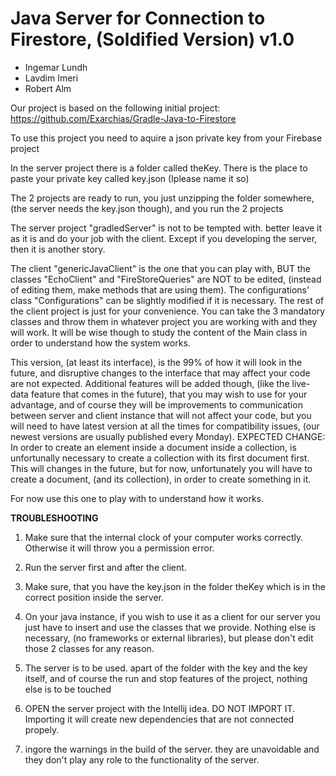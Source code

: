 Java Server for Connection to Firestore, (Soldified Version) v1.0
==================================

 - Ingemar Lundh 
 - Lavdim Imeri 
 - Robert Alm

Our project is based on the following initial project:
https://github.com/Exarchias/Gradle-Java-to-Firestore


To use this project you need to aquire a json private key from your Firebase project

In the server project there is a folder called theKey. There is the place to paste your private key called key.json (Iplease name it so)

The 2 projects are ready to run, you just unzipping the folder somewhere, (the server needs the key.json though), and you run the 2 projects

The server project "gradledServer" is not to be tempted with. better leave it as it is and do your job with the client. Except if you developing the server, then it is another story.

The client "genericJavaClient" is the one that you can play with, BUT the classes "EchoClient" and "FireStoreQueries" are NOT to be edited, (instead of editing them, make methods that are using them). The configurations' class "Configurations" can be slightly modified if it is necessary. The rest of the client project is just for your convenience. You can take the 3 mandatory classes and throw them in whatever project you are working with and they will work. It will be wise though to study the content of the Main class in order to understand how the system works.

This version, (at least its interface), is the 99% of how it will look in the future, and disruptive changes to the interface that may affect your code are not expected. Additional features will be added though, (like the live-data feature that comes in the future), that you may wish to use for your advantage, and of course they will be improvements to communication between server and client instance that will not affect your code, but you will need to have latest version at all the times for compatibility issues, (our newest versions are usually published every Monday).
EXPECTED CHANGE: In order to create an element inside a document inside a collection, is unfortunally necessary to create a collection with its first document first. This will changes in the future, but for now, unfortunately you will have to create a document, (and its collection), in order to create something in it.

For now use this one to play with to understand how it works.

**TROUBLESHOOTING**

1) Make sure that the internal clock of your computer works correctly. Otherwise it will throw you a permission error.

2) Run the server first and after the client.

3) Make sure, that you have the key.json in the folder theKey which is in the correct position inside the server.

4) On your java instance, if you wish to use it as a client for our server you just have to insert and use the classes that we provide. Nothing else is necessary, (no frameworks or external libraries), but please don't edit those 2 classes for any reason.

5) The server is to be used. apart of the folder with the key and the key itself, and of course the run and stop features of the project, nothing else is to be touched

6) OPEN the server project with the Intellij idea. DO NOT IMPORT IT. Importing it will create new dependencies that are not connected propely.

7) ingore the warnings in the build of the server. they are unavoidable and they don't play any role to the functionality of the server.


